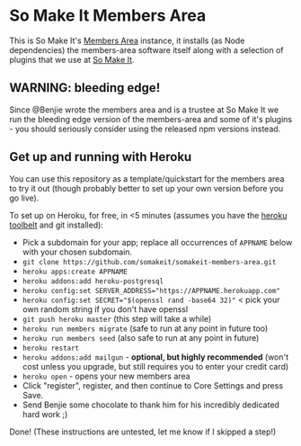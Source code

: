 So Make It Members Area
=======================

This is So Make It's [Members Area][] instance, it installs (as Node
dependencies) the members-area software itself along with a selection
of plugins that we use at [So Make It][].

WARNING: bleeding edge!
-----------------------

Since @Benjie wrote the members area and is a trustee at So Make It we
run the bleeding edge version of the members-area and some of it's
plugins - you should seriously consider using the released npm versions
instead.

Get up and running with Heroku
------------------------------

You can use this repository as a template/quickstart for the members
area to try it out (though probably better to set up your own version
before you go live).

To set up on Heroku, for free, in <5 minutes (assumes you have the
[heroku toolbelt](https://toolbelt.heroku.com/) and git installed):

- Pick a subdomain for your app; replace all occurrences of `APPNAME`
  below with your chosen subdomain.
- `git clone https://github.com/somakeit/somakeit-members-area.git`
- `heroku apps:create APPNAME`
- `heroku addons:add heroku-postgresql`
- `heroku config:set SERVER_ADDRESS="https://APPNAME.herokuapp.com"`
- `heroku config:set SECRET="$(openssl rand -base64 32)"` < pick your
  own random string if you don't have openssl
- `git push heroku master` (this step will take a while)
- `heroku run members migrate` (safe to run at any point in future too)
- `heroku run members seed` (also safe to run at any point in future)
- `heroku restart`
- `heroku addons:add mailgun` - **optional, but highly recommended**
  (won't cost unless you upgrade, but still requires you to enter your
credit card)
- `heroku open` - opens your new members area
- Click "register", register, and then continue to Core Settings and
  press Save.
- Send Benjie some chocolate to thank him for his incredibly dedicated
  hard work ;)

Done! (These instructions are untested, let me know if I skipped a
step!)

[Members Area]: https://github.com/members-area/members-area
[So Make It]: https://www.somakeit.org.uk/
